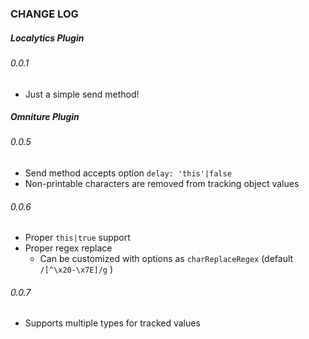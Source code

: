 ### CHANGE LOG
##### Localytics Plugin
###### 0.0.1
* Just a simple send method!

##### Omniture Plugin
###### 0.0.5
* Send method accepts option `delay: 'this'|false`
* Non-printable characters are removed from tracking object values

###### 0.0.6
* Proper `this|true` support
* Proper regex replace
  * Can be customized with options as `charReplaceRegex` (default `/[^\x20-\x7E]/g` )

###### 0.0.7
* Supports multiple types for tracked values
